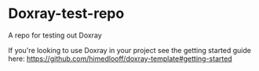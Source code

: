 # Doxray-test-repo

A repo for testing out Doxray

If you're looking to use Doxray in your project see the getting started guide here:
<https://github.com/himedlooff/doxray-template#getting-started>
